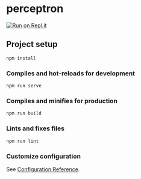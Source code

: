 # perceptron
[![Run on Repl.it](https://repl.it/badge/github/mashiachy/perceptron)](https://repl.it/github/mashiachy/perceptron)

## Project setup
```
npm install
```

### Compiles and hot-reloads for development
```
npm run serve
```

### Compiles and minifies for production
```
npm run build
```

### Lints and fixes files
```
npm run lint
```


### Customize configuration
See [Configuration Reference](https://cli.vuejs.org/config/).
